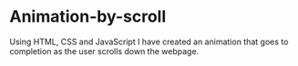 # Animation-by-scroll
Using HTML, CSS and JavaScript I have created an animation that goes to completion as the user scrolls down the webpage.

